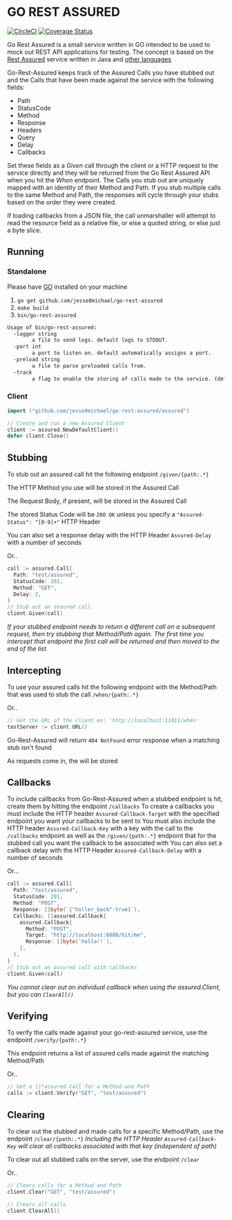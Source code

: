 # GO REST ASSURED

[![CircleCI](https://circleci.com/gh/Jesse0Michael/go-rest-assured.svg?style=svg&circle-token=afd5de8a46297d388679dcfc404d4bcc4eceab7a)](https://circleci.com/gh/Jesse0Michael/go-rest-assured) [![Coverage Status](https://coveralls.io/repos/github/Jesse0Michael/go-rest-assured/badge.svg?branch=master)](https://coveralls.io/github/Jesse0Michael/go-rest-assured?branch=master)

Go Rest Assured is a small service written in GO intended to be used to mock out REST API applications for testing. The concept is based on the [Rest Assured](http://rest-assured.io/) service written in Java and [other languages](https://github.com/artemave/REST-assured)

Go-Rest-Assured keeps track of the Assured Calls you have stubbed out and the Calls that have been made against the service with the following fields:

- Path
- StatusCode
- Method
- Response
- Headers
- Query
- Delay
- Callbacks

Set these fields as a _Given_ call through the client or a HTTP request to the service directly and they will be returned from the Go Rest Assured API when you hit the _When_ endpoint. The Calls you stub out are uniquely mapped with an identity of their Method and Path. If you stub multiple calls to the same Method and Path, the responses will cycle through your stubs based on the order they were created.

If loading callbacks from a JSON file, the call unmarshaller will attempt to read the resource field as a relative file, or else a quoted string, or else just a byte slice.

## Running

### Standalone

Please have [GO](https://golang.org/) installed on your machine

1. `go get github.com/jesse0michael/go-rest-assured`
2. `make build`
3. `bin/go-rest-assured`

```bash
Usage of bin/go-rest-assured:
  -logger string
    	a file to send logs. default logs to STDOUT.
  -port int
    	a port to listen on. default automatically assigns a port.
  -preload string
    	a file to parse preloaded calls from.
  -track
    	a flag to enable the storing of calls made to the service. (default true)
```

### Client

```go
import ("github.com/jesse0michael/go-rest-assured/assured")

// Create and run a new Assured Client
client := assured.NewDefaultClient()
defer client.Close()
```

## Stubbing

To stub out an assured call hit the following endpoint
`/given/{path:.*}`

The HTTP Method you use will be stored in the Assured Call

The Request Body, if present, will be stored in the Assured Call

The stored Status Code will be `200 OK` unless you specify a `"Assured-Status": "[0-9]+"` HTTP Header

You can also set a response delay with the HTTP Header `Assured-Delay` with a number of seconds

Or..

```go
call := assured.Call{
  Path: "test/assured",
  StatusCode: 201,
  Method: "GET",
  Delay: 2,
}
// Stub out an assured call
client.Given(call)
```

_If your stubbed endpoint needs to return a different call on a subsequent request, then try stubbing that Method/Path again. The first time you intercept that endpoint the first call will be returned and then moved to the end of the list._

## Intercepting

To use your assured calls hit the following endpoint with the Method/Path that was used to stub the call `/when/{path:.*}`

Or..

```go
// Get the URL of the client ex: 'http://localhost:11011/when'
testServer := client.URL()
```

Go-Rest-Assured will return `404 NotFound` error response when a matching stub isn't found

As requests come in, the will be stored

## Callbacks

To include callbacks from Go-Rest-Assured when a stubbed endpoint is hit, create them by hitting the endpoint `/callbacks`
To create a callbacks you must include the HTTP header `Assured-Callback-Target` with the specified endpoint you want your callbacks to be sent to
You must also include the HTTP header `Assured-Callback-Key` with a key with the call to the `/callbacks` endpoint as well as the `/given/{path:.*}` endpoint that for the stubbed call you want the callback to be associated with
You can also set a callback delay with the HTTP Header `Assured-Callback-Delay` with a number of seconds

Or...

```go
call := assured.Call{
  Path: "test/assured",
  StatusCode: 201,
  Method: "POST",
  Response: []byte(`{"holler_back":true}`),
  Callbacks: []assured.Callback{
    assured.Callback{
      Method: "POST",
      Target: "http://localhost:8080/hit/me",
      Response: []byte(`holla!!`),
    },
  },
}
// Stub out an assured call with callbacks
client.Given(call)
```

_You cannot clear out an individual callback when using the assured.Client, but you can `ClearAll()`_

## Verifying

To verify the calls made against your go-rest-assured service, use the endpoint `/verify/{path:.*}`

This endpoint returns a list of assured calls made against the matching Method/Path

Or..

```go
// Get a []*assured.Call for a Method and Path
calls := client.Verify("GET", "test/assured")
```

## Clearing

To clear out the stubbed and made calls for a specific Method/Path, use the endpoint `/clear/{path:.*}`
_Including the HTTP Header `Assured-Callback-Key` will clear all callbacks associated with that key (independent of path)_

To clear out all stubbed calls on the server, use the endpoint `/clear`

Or..

```go
// Clears calls for a Method and Path
client.Clear("GET", "test/assured")

// Crears all calls
client.ClearAll()
```
